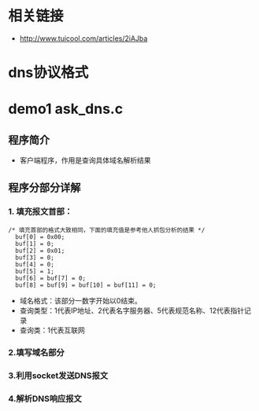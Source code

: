 # 相关链接
- http://www.tuicool.com/articles/2iAJba

# dns协议格式


# demo1 ask_dns.c
## 程序简介
- 客户端程序，作用是查询具体域名解析结果

## 程序分部分详解
### 1. 填充报文首部：
```
/* 填充首部的格式大致相同，下面的填充值是参考他人抓包分析的结果 */
  buf[0] = 0x00;
  buf[1] = 0;
  buf[2] = 0x01;
  buf[3] = 0;
  buf[4] = 0;
  buf[5] = 1;
  buf[6] = buf[7] = 0;
  buf[8] = buf[9] = buf[10] = buf[11] = 0;
```

- 域名格式：该部分一数字开始以0结束。
- 查询类型：1代表IP地址、2代表名字服务器、5代表规范名称、12代表指针记录
- 查询类：1代表互联网

### 2.填写域名部分
### 3.利用socket发送DNS报文
### 4.解析DNS响应报文
